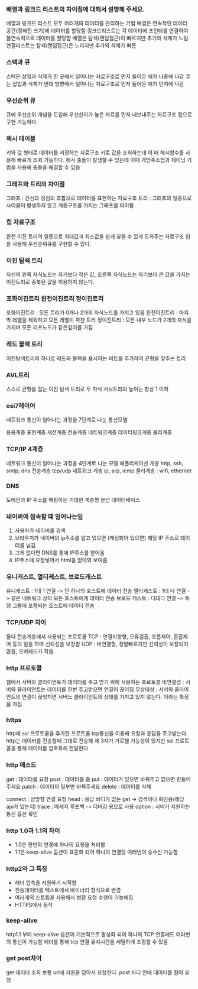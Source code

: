 ### 배열과 링크드 리스트의 차이점에 대해서 설명해 주세요.

배열과 링크드 리스트 모두 여러개의 데이터를 관리하는 기법
배열은 연속적인 데이터 공간(정해진 크기)에 데이터를 할당함
링크드리스트는 각 데이터에 포인터를 연결하여 불연속적으로 데이터를 할당함
배열은 탐색(랜덤접근)이 빠르지만 추가와 삭제가 느림
연결리스트는 탐색(랜덤접근)은 느리지만 추가와 삭제가 빠름

### 스택과 큐

스택은 삽입과 삭제가 한 곳에서 일어나는 자료구조로 먼저 들어온 애가 나중에 나감
큐는 삽입과 삭제가 반대 방향에서 일어나는 자료구조로 먼저 들어온 애가 먼저에 나감

### 우선순위 큐

큐에 우선순위 개념을 도입해 우선쉰이가 높은 자료를 먼저 내보내주는 자료구조
힙으로 구현 가능하다.

### 해시 테이블

키와 값 형태로 데이터를 저장하는 자료구조
키로 값을 조회하는데 이 때 해시함수를 사용해 빠르게 조회 가능하다.
해시 충돌이 발생할 수 있는데 이때 개방주소법과 체이닝 기법을 사용해 충돌을 해결할 수 있음

### 그래프와 트리의 차이점

그래프 : 간선과 정점의 조합으로 데이터를 표현하는 자료구조
트리 : 그래프의 일종으로 사이클이 발생하지 않고 계층구조를 가지는 그래프를 의미함

### 힙 자료구조

완전 이진 트리의 일종으로 최대값과 최소값을 쉽게 찾을 수 있게 도와주는 자료구조
힙을 사용해 우선순위큐를 구현할 수 있다.

### 이진 탐색 트리

자신의 왼쪽 자식노드는 자기보다 작은 값, 오른쪽 자식노드는 자기보다 큰 값을 가지는 이진트리로 중복된 값을 허용하지 않는다.

### 포화이진트리 완전이진트리 정이진트리

포화이진트리 : 모든 트리가 0개나 2개의 자식노드를 가지고 있음
완전이진트리 : 마지막 레벨을 제외하고 모든 레벨이 꽉찬 트리
정이진트리 : 모든 내부 노드가 2개의 자식을 가지며 모든 리프노드가 같은깊이를 가짐

### 레드 블랙 트리

이진탐색트리의 하나로 레드와 블랙을 표시하는 비트를 추가하여 균형을 맞추는 트리

### AVL트리

스스로 균형을 잡는 이진 탐색 트리로 두 자식 서브트리의 높이는 항상 1 이하

### osi7레이어

네트워크 통신이 일어나는 과정을 7단계로 나눈 통신모델

응용계층
표현계층
세션계층
전송계층
네트워크계층
데이터링크계층
물리계층

### TCP/IP 4계층

네트워크 통신이 일어나는 과정을 4단계로 나눈 모델
애플리케이션 게층 http, ssh, smtp, dns
전송계층 tcp/udp
네트워크 계층 ip, arp, icmp
물리계층 : wifi, ethernet

### DNS

도메인과 IP 주소를 매핑하는 거대한 계층형 분산 데이터베이스

### 네이버에 접속할 떄 일어나는일

1. 사용자가 네이버를 검색
2. 브라우저가 네이버의 ip주소를 알고 있으면 (캐싱되어 있으면) 해당 IP 주소로 데이터를 넘김
3. 그게 없다면 DNS를 통에 IP주소를 얻어옴
4. IP주소에 요청넣어서 html을 받아와 보여줌

### 유니캐스트, 멀티케스트, 브로드캐스트

유니캐스트 : 1대 1 연결 -> 단 하나의 호스트에 데이터 전송
멀티캐스트 : 1대 다 연결 -> 같은 네트워크 상의 모든 호스트에게 데이터 전송
브로드 캐스트 : 다대다 연결 -> 특정 그룹에 포함되는 호스트에 데이터 전송

### TCP/UDP 차이

둘다 전송계층에서 사용되는 프로토콜
TCP : 연결지향형, 오류검출, 흐름제어, 혼잡제어 등의 일을 하며 신뢰성을 보장함
UDP : 비연결형, 정말빠르지만 신뢰성이 보장되지 않음, 오버헤드가 작음

### http 프로토콜

웹에서 서버와 클라이언트가 데이터를 주고 받기 위해 사용하는 프로토콜
비연결성 : 서버와 클라이언트는 데이터를 한번 주고받으면 연결이 끊어짐
무상태성 : 서버와 클라이언트의 연결이 끊엊지면 서버느 클라이언트의 상태를 가지고 있지 않는다.
이라는 특징을 가짐

### https

http에 ssl 프로토콜을 추가한 프로토콜
tcp통신을 이용해 요청과 응답을 주고받는다.
http는 데이터를 전송할때 그대로 전송해 제 3자가 가로챌 가능성이 있지만 ssl 프로토콜을 통해 데이터를 암호화해 전달한다.

### http 메소드

get : 데이터를 요청
post : 데이터를 줌
put : 데이터가 있으면 바꿔주고 없으면 만들어주세요
patch : 데이터의 일부만 바꿔주세요
delete : 데이터를 삭제

connect : 양방향 연결 요청
head : 응답 바디가 없는 get -> 검색이나 확인용(해당 api가 있는지)
trace : 메세지 루프백 -> 디버깅 용으로 사용
option : 서버가 지원하는 통신 옵션 확인

### http 1.0과 1.1의 차이

- 1.0은 한번의 연경에 하나의 요청을 처리함
- 1.1은 keep-alive 옵션이 표준화 되어 하나의 연결당 여러번의 송수신 가능함

### http2와 그 특징

- 헤더 압축을 지원하기 시작함
- 전송데이터를 텍스트에서 바이너리 형식으로 변경
- 여러게의 스트림을 사용해서 병렬 요청 수행이 가능해짐
- HTTPS에서 동작

### keep-alive

http1.1 부터 keep-alive 옵션이 기본적으로 활성화 되어 하나의 TCP 연결에도 여러번의 통신이 가능함
헤더를 통해 tcp 연결 유지시간을 세밀하게 조정할 수 있음

### get post차이

get 데이터 조회 보통 url에 자원을 담아서 요청한다.
post 바디 안에 데이터를 잠아 요청
